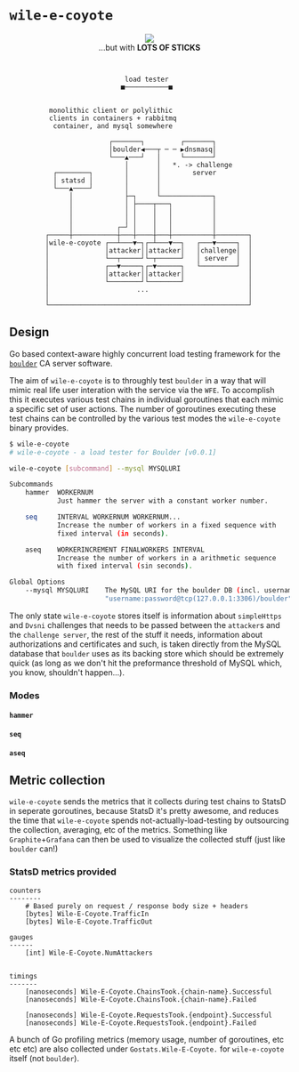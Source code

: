 # `wile-e-coyote`

<p align="center"><img src="http://media.giphy.com/media/52kICijFBOkOQ/giphy.gif" /><br>...but with <b>LOTS OF STICKS</b></p>

```
                                                             
                                                             
                             load tester                     
                            ■───────────■                    
                                                             
                                                             
          monolithic client or polylithic                    
          clients in containers + rabbitmq                   
           container, and mysql somewhere                    
                                                             
                         ┌───────┐         ┌───────┐         
                         │boulder◀───┬ ─ ─ ▶dnsmasq│         
                         └───▲───┘   │     └───────┘         
                             │       │   *. -> challenge     
           ┌────────┐        │       │        server         
           │ statsd │        │       │                       
           └───▲────┘        │       │                       
               │             ├─┐     └─────────────┐         
               │             │ ├────┬───┐          │         
               │             │ │    │   │          │         
               │             │ │    │   │          │         
               │           ┌─┘ │    │   │          │         
         ┌─────┼───────────┼───┼────┼───┼──────────┼────────┐
         │wile-e-coyote ┌──┴───▼─┐┌─┴───▼──┐   ┌───▼─────┐  │
         │              │attacker││attacker│   │challenge│  │
         │              └──┬─────┘└─┬──────┘   │ server  │  │
         │              ┌──▼─────┐┌─▼──────┐   └─────────┘  │
         │              │attacker││attacker│                │
         │              └────────┘└────────┘                │
         │                      ...                         │
         │                                                  │
         └──────────────────────────────────────────────────┘
```

## Design

Go based context-aware highly concurrent load testing framework for the [`boulder`](https://github.com/letsencrypt/boulder) CA server software.

The aim of `wile-e-coyote` is to throughly test `boulder` in a way that will mimic real life user interation with the service via the `WFE`. To accomplish this it executes various test chains in individual goroutines that each mimic a specific set of user actions. The number of goroutines executing these test chains can be controlled by the various test modes the `wile-e-coyote` binary provides.

```bash
$ wile-e-coyote
# wile-e-coyote - a load tester for Boulder [v0.0.1]

wile-e-coyote [subcommand] --mysql MYSQLURI

Subcommands
    hammer  WORKERNUM
            Just hammer the server with a constant worker number.

    seq     INTERVAL WORKERNUM WORKERNUM...
            Increase the number of workers in a fixed sequence with
            fixed interval (in seconds).

    aseq    WORKERINCREMENT FINALWORKERS INTERVAL
            Increase the number of workers in a arithmetic sequence
            with fixed interval (sin seconds).

Global Options
    --mysql MYSQLURI    The MySQL URI for the boulder DB (incl. username/password e.g. 
    	                "username:password@tcp(127.0.0.1:3306)/boulder").
```

The only state `wile-e-coyote` stores itself is information about `simpleHttps` and `Dvsni` challenges that needs to be passed between the `attacker`s and the `challenge server`, the rest of the stuff it needs, information about authorizations and certificates and such, is taken directly from the MySQL database that `boulder` uses as its backing store which should be extremely quick (as long as we don't hit the preformance threshold of MySQL which, you know, shouldn't happen...).

### Modes

#### `hammer`



#### `seq`



#### `aseq`



## Metric collection

`wile-e-coyote` sends the metrics that it collects during test chains to StatsD in seperate goroutines, because StatsD it's pretty awesome, and reduces the time that `wile-e-coyote` spends not-actually-load-testing by outsourcing the collection, averaging, etc of the metrics. Something like `Graphite`+`Grafana` can then be used to visualize the collected stuff (just like `boulder` can!)

### StatsD metrics provided

```
counters
--------
    # Based purely on request / response body size + headers
    [bytes] Wile-E-Coyote.TrafficIn
    [bytes] Wile-E-Coyote.TrafficOut

```

```
gauges
------
    [int] Wile-E-Coyote.NumAttackers
   
```

```
timings
-------
    [nanoseconds] Wile-E-Coyote.ChainsTook.{chain-name}.Successful
    [nanoseconds] Wile-E-Coyote.ChainsTook.{chain-name}.Failed

    [nanoseconds] Wile-E-Coyote.RequestsTook.{endpoint}.Successful
    [nanoseconds] Wile-E-Coyote.RequestsTook.{endpoint}.Failed

```

A bunch of Go profiling metrics (memory usage, number of goroutines, etc etc etc) are also collected under `Gostats.Wile-E-Coyote.` for `wile-e-coyote` itself (not `boulder`).